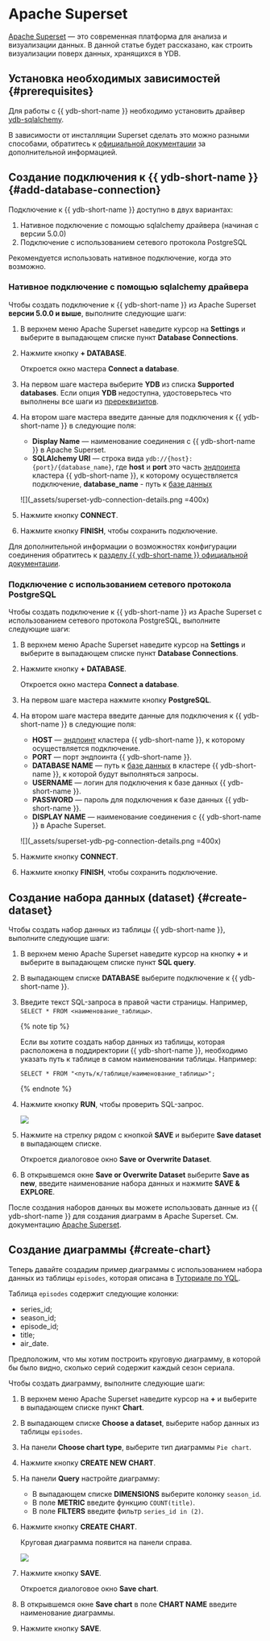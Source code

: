 # Apache Superset

[Apache Superset](https://superset.apache.org/) — это современная платформа для анализа и визуализации данных. В данной статье будет рассказано, как строить визуализации поверх данных, хранящихся в YDB.

## Установка необходимых зависимостей {#prerequisites}

Для работы с {{ ydb-short-name }} необходимо установить драйвер [ydb-sqlalchemy](https://pypi.org/project/ydb-sqlalchemy).

В зависимости от инсталляции Superset сделать это можно разными способами, обратитесь к [официальной документации](https://superset.apache.org/docs/configuration/databases/#installing-drivers-in-docker-images) за дополнительной информацией.

## Создание подключения к {{ ydb-short-name }} {#add-database-connection}

Подключение к {{ ydb-short-name }} доступно в двух вариантах:

1. Нативное подключение с помощью sqlalchemy драйвера (начиная с версии 5.0.0)
1. Подключение с использованием сетевого протокола PostgreSQL

Рекомендуется использовать нативное подключение, когда это возможно.

### Нативное подключение с помощью sqlalchemy драйвера

Чтобы создать подключение к {{ ydb-short-name }} из Apache Superset **версии 5.0.0 и выше**, выполните следующие шаги:

1. В верхнем меню Apache Superset наведите курсор на **Settings** и выберите в выпадающем списке пункт **Database Connections**.
1. Нажмите кнопку **+ DATABASE**.

    Откроется окно мастера **Connect a database**.

1. На первом шаге мастера выберите **YDB** из списка **Supported databases**. Если опция **YDB** недоступна, удостоверьтесь что выполнены все шаги из [пререквизитов](#prerequisites).
1. На втором шаге мастера введите данные для подключения к {{ ydb-short-name }} в следующие поля:

    * **Display Name** — наименование соединения с {{ ydb-short-name }} в Apache Superset.
    * **SQLAlchemy URI** — строка вида `ydb://{host}:{port}/{database_name}`, где **host** и **port** это часть [эндпоинта](../../concepts/connect.md#endpoint) кластера {{ ydb-short-name }}, к которому осуществляется подключение, **database_name** - путь к [базе данных](../../concepts/glossary.md#database)

    ![](_assets/superset-ydb-connection-details.png =400x)

1. Нажмите кнопку **CONNECT**.
1. Нажмите кнопку **FINISH**, чтобы сохранить подключение.

Для дополнительной информации о возможностях конфигурации соединения обратитесь к [разделу {{ ydb-short-name }} официальной документации](https://superset.apache.org/docs/configuration/databases#ydb).

### Подключение с использованием сетевого протокола PostgreSQL

Чтобы создать подключение к {{ ydb-short-name }} из Apache Superset с использованием сетевого протокола PostgreSQL, выполните следующие шаги:

1. В верхнем меню Apache Superset наведите курсор на **Settings** и выберите в выпадающем списке пункт **Database Connections**.
1. Нажмите кнопку **+ DATABASE**.

    Откроется окно мастера **Connect a database**.

1. На первом шаге мастера нажмите кнопку **PostgreSQL**.
1. На втором шаге мастера введите данные для подключения к {{ ydb-short-name }} в следующие поля:

    * **HOST** — [эндпоинт](../../concepts/connect.md#endpoint) кластера {{ ydb-short-name }}, к которому осуществляется подключение.
    * **PORT** — порт эндпоинта {{ ydb-short-name }}.
    * **DATABASE NAME** — путь к [базе данных](../../concepts/glossary.md#database) в кластере {{ ydb-short-name }}, к которой будут выполняться запросы.
    * **USERNAME** — логин для подключения к базе данных {{ ydb-short-name }}.
    * **PASSWORD** — пароль для подключения к базе данных {{ ydb-short-name }}.
    * **DISPLAY NAME** — наименование соединения с {{ ydb-short-name }} в Apache Superset.

    ![](_assets/superset-ydb-pg-connection-details.png =400x)

1. Нажмите кнопку **CONNECT**.
1. Нажмите кнопку **FINISH**, чтобы сохранить подключение.

## Создание набора данных (dataset) {#create-dataset}

Чтобы создать набор данных из таблицы {{ ydb-short-name }}, выполните следующие шаги:

1. В верхнем меню Apache Superset наведите курсор на кнопку **+** и выберите в выпадающем списке пункт **SQL query**.
1. В выпадающем списке **DATABASE** выберите подключение к {{ ydb-short-name }}.

1. Введите текст SQL-запроса в правой части страницы. Например, `SELECT * FROM <наименование_таблицы>`.

    {% note tip %}

    Если вы хотите создать набор данных из таблицы, которая расположена в поддиректории {{ ydb-short-name }}, необходимо указать путь к таблице в самом наименовании таблицы. Например:

    ```yql
    SELECT * FROM "<путь/к/таблице/наименование_таблицы>";
    ```

    {% endnote %}

1. Нажмите кнопку **RUN**, чтобы проверить SQL-запрос.

    ![](_assets/superset-sql-query.png)

1. Нажмите на стрелку рядом с кнопкой **SAVE** и выберите **Save dataset** в выпадающем списке.

    Откроется диалоговое окно **Save or Overwrite Dataset**.

1. В открывшемся окне **Save or Overwrite Dataset** выберите **Save as new**, введите наименование набора данных и нажмите **SAVE & EXPLORE**.

После создания наборов данных вы можете использовать данные из {{ ydb-short-name }} для создания диаграмм в Apache Superset. См. документацию [Apache Superset](https://superset.apache.org/docs/intro/).

## Создание диаграммы {#create-chart}

Теперь давайте создадим пример диаграммы с использованием набора данных из таблицы `episodes`, которая описана в [Туториале по YQL](../../dev/yql-tutorial/index.md).

Таблица `episodes` содержит следующие колонки:

* series_id;
* season_id;
* episode_id;
* title;
* air_date.

Предположим, что мы хотим построить круговую диаграмму, в которой бы было видно, сколько серий содержит каждый сезон сериала.

Чтобы создать диаграмму, выполните следующие шаги:

1. В верхнем меню Apache Superset наведите курсор на **+** и выберите в выпадающем списке пункт **Chart**.
1. В выпадающем списке **Choose a dataset**, выберите набор данных из таблицы `episodes`.
1. На панели **Choose chart type**, выберите тип диаграммы `Pie chart`.
1. Нажмите кнопку **CREATE NEW CHART**.
1. На панели **Query** настройте диаграмму:

    * В выпадающем списке **DIMENSIONS** выберите колонку `season_id`.
    * В поле **METRIC** введите функцию `COUNT(title)`.
    * В поле **FILTERS** введите фильтр `series_id in (2)`.

1. Нажмите кнопку **CREATE CHART**.

    Круговая диаграмма появится на панели справа.

    ![](_assets/superset-sample-chart.png)

1. Нажмите кнопку **SAVE**.

    Откроется диалоговое окно **Save chart**.

1. В открывшемся окне **Save chart** в поле **CHART NAME** введите наименование диаграммы.
1. Нажмите кнопку **SAVE**.